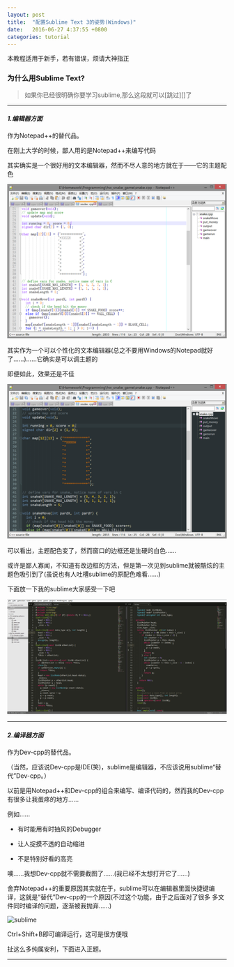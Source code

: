 ```yaml
---
layout: post
title:  "配置Sublime Text 3的姿势(Windows)"
date:   2016-06-27 4:37:55 +0800
categories: tutorial
---
```



本教程适用于新手，若有错误，烦请大神指正


### 为什么用Sublime Text?

>如果你已经很明确你要学习sublime,那么这段就可以[跳过][]了

---

#### *1.编辑器方面*
作为Notepad++的替代品。

在刚上大学的时候，鄙人用的是Notepad++来编写代码

其实确实是一个很好用的文本编辑器，然而不尽人意的地方就在于——它的主题配色

![notepad++_origin](https://raw.githubusercontent.com/DaddyTrap/daddytrap.github.io/master/assets/notepad%2B%2B_origin.png)

其实作为一个可以个性化的文本编辑器(总之不要用Windows的Notepad就好了……)……它确实是可以调主题的

即便如此，效果还是不佳

![notepad++_mine](https://raw.githubusercontent.com/DaddyTrap/daddytrap.github.io/master/assets/notepad%2B%2B_mine.png)

可以看出，主题配色变了，然而窗口的边框还是生硬的白色……

或许是鄙人寡闻，不知道有改边框的方法，但是第一次见到sublime就被酷炫的主题色吸引到了(虽说也有人吐槽sublime的原配色难看……)

下面放一下我的sublime大家感受一下吧

![sublime](https://raw.githubusercontent.com/DaddyTrap/daddytrap.github.io/master/assets/sublime.png)

---

#### *2.编译器方面*

作为Dev-cpp的替代品。

（当然，应该说Dev-cpp是IDE(笑)，sublime是编辑器，不应该说用sublime“替代”Dev-cpp。）

以前是用Notepad++和Dev-cpp的组合来编写、编译代码的，然而我的Dev-cpp有很多让我蛋疼的地方……



例如……

* 有时能用有时抽风的Debugger

* 让人捉摸不透的自动缩进

* 不是特别好看的高亮

噢……我想Dev-cpp就不需要截图了……(我已经不太想打开它了……)

舍弃Notepad++的重要原因其实就在于，sublime可以在编辑器里面快捷键编译，这就是“替代”Dev-cpp的一个原因(不过这个功能，由于之后面对了很多 多文件同时编译的问题，逐渐被我抛弃……)

![sublime](http://daddytrap.github.io/assets/sublime_build.png)

Ctrl+Shift+B即可编译运行，这可是很方便哦

扯这么多纯属安利，下面进入正题。

---


